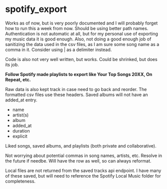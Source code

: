 # spotify_export

Works as of now, but is very poorly documented and I will probably forget how to run this a week from now. Should be
using better path names. Authentication is not automatic at all, but for my personal use of exporting my music data it
is good enough. Also, not doing a good enough job of sanitizing the data used in the csv files, as I am sure some song
name as a comma in it. Consider using | as a delimiter instead.

Code is also not very well written, but works. Could be shrinked, but does its job. 

**Follow Spotify made playlists to export like Your Top Songs 20XX, On Repeat, etc.**

Raw data is also kept track in case need to go back and reorder. The formatted csv files use these headers. Saved
albums will not have an added_at entry.
- name
- artist(s)
- album
- added_at
- duration
- explicit

Liked songs, saved albums, and playlists (both private and collaborative).

Not worrying about potential commas in song names, artists, etc. Resolve in the future if needbe. Will have the row
as well, so can always reformat.

Local files are not returned from the saved tracks api endpoint. I have many of these saved, but will need to
reference the Spotify Local Music folder for completeness.
